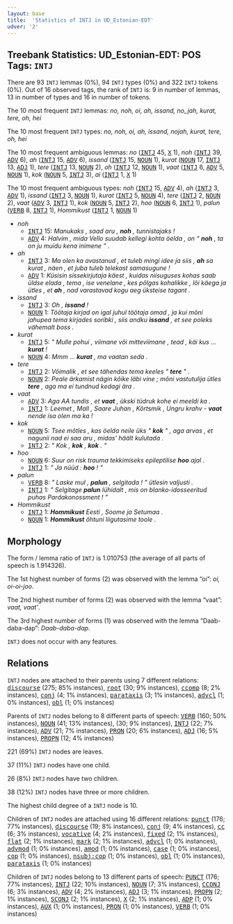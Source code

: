 ```yaml
---
layout: base
title:  'Statistics of INTJ in UD_Estonian-EDT'
udver: '2'
---
```


## Treebank Statistics: UD_Estonian-EDT: POS Tags: `INTJ`

There are 93 `INTJ` lemmas (0%), 94 `INTJ` types (0%) and 322 `INTJ` tokens (0%).
Out of 16 observed tags, the rank of `INTJ` is: 9 in number of lemmas, 13 in number of types and 16 in number of tokens.

The 10 most frequent `INTJ` lemmas: <em>no, noh, oi, ah, issand, no_jah, kurat, tere, oh, hei</em>

The 10 most frequent `INTJ` types:  <em>no, noh, oi, ah, issand, nojah, kurat, tere, oh, hei</em>

The 10 most frequent ambiguous lemmas: <em>no</em> (<tt><a href="et_edt-pos-INTJ.html">INTJ</a></tt> 45, <tt><a href="et_edt-pos-X.html">X</a></tt> 1), <em>noh</em> (<tt><a href="et_edt-pos-INTJ.html">INTJ</a></tt> 39, <tt><a href="et_edt-pos-ADV.html">ADV</a></tt> 6), <em>ah</em> (<tt><a href="et_edt-pos-INTJ.html">INTJ</a></tt> 15, <tt><a href="et_edt-pos-ADV.html">ADV</a></tt> 6), <em>issand</em> (<tt><a href="et_edt-pos-INTJ.html">INTJ</a></tt> 15, <tt><a href="et_edt-pos-NOUN.html">NOUN</a></tt> 1), <em>kurat</em> (<tt><a href="et_edt-pos-NOUN.html">NOUN</a></tt> 17, <tt><a href="et_edt-pos-INTJ.html">INTJ</a></tt> 13, <tt><a href="et_edt-pos-ADJ.html">ADJ</a></tt> 1), <em>tere</em> (<tt><a href="et_edt-pos-INTJ.html">INTJ</a></tt> 13, <tt><a href="et_edt-pos-NOUN.html">NOUN</a></tt> 2), <em>oh</em> (<tt><a href="et_edt-pos-INTJ.html">INTJ</a></tt> 12, <tt><a href="et_edt-pos-NOUN.html">NOUN</a></tt> 1), <em>vaat</em> (<tt><a href="et_edt-pos-INTJ.html">INTJ</a></tt> 6, <tt><a href="et_edt-pos-ADV.html">ADV</a></tt> 5, <tt><a href="et_edt-pos-NOUN.html">NOUN</a></tt> 1), <em>kok</em> (<tt><a href="et_edt-pos-NOUN.html">NOUN</a></tt> 5, <tt><a href="et_edt-pos-INTJ.html">INTJ</a></tt> 3), <em>ai</em> (<tt><a href="et_edt-pos-INTJ.html">INTJ</a></tt> 1, <tt><a href="et_edt-pos-X.html">X</a></tt> 1)

The 10 most frequent ambiguous types:  <em>noh</em> (<tt><a href="et_edt-pos-INTJ.html">INTJ</a></tt> 15, <tt><a href="et_edt-pos-ADV.html">ADV</a></tt> 4), <em>ah</em> (<tt><a href="et_edt-pos-INTJ.html">INTJ</a></tt> 3, <tt><a href="et_edt-pos-ADV.html">ADV</a></tt> 1), <em>issand</em> (<tt><a href="et_edt-pos-INTJ.html">INTJ</a></tt> 3, <tt><a href="et_edt-pos-NOUN.html">NOUN</a></tt> 1), <em>kurat</em> (<tt><a href="et_edt-pos-INTJ.html">INTJ</a></tt> 5, <tt><a href="et_edt-pos-NOUN.html">NOUN</a></tt> 4), <em>tere</em> (<tt><a href="et_edt-pos-INTJ.html">INTJ</a></tt> 2, <tt><a href="et_edt-pos-NOUN.html">NOUN</a></tt> 2), <em>vaat</em> (<tt><a href="et_edt-pos-ADV.html">ADV</a></tt> 3, <tt><a href="et_edt-pos-INTJ.html">INTJ</a></tt> 1), <em>kok</em> (<tt><a href="et_edt-pos-NOUN.html">NOUN</a></tt> 5, <tt><a href="et_edt-pos-INTJ.html">INTJ</a></tt> 2), <em>hoo</em> (<tt><a href="et_edt-pos-NOUN.html">NOUN</a></tt> 6, <tt><a href="et_edt-pos-INTJ.html">INTJ</a></tt> 1), <em>palun</em> (<tt><a href="et_edt-pos-VERB.html">VERB</a></tt> 8, <tt><a href="et_edt-pos-INTJ.html">INTJ</a></tt> 1), <em>Hommikust</em> (<tt><a href="et_edt-pos-INTJ.html">INTJ</a></tt> 1, <tt><a href="et_edt-pos-NOUN.html">NOUN</a></tt> 1)


* <em>noh</em>
  * <tt><a href="et_edt-pos-INTJ.html">INTJ</a></tt> 15: <em>Manukaks , saad aru , <b>noh</b> , tunnistajaks !</em>
  * <tt><a href="et_edt-pos-ADV.html">ADV</a></tt> 4: <em>Halvim , mida Vello suudab kellegi kohta öelda , on “ <b>noh</b> , ta on ju muidu kena inimene ” .</em>
* <em>ah</em>
  * <tt><a href="et_edt-pos-INTJ.html">INTJ</a></tt> 3: <em>Ma olen ka avastanud , et tuleb mingi idee ja siis , <b>ah</b> sa kurat , näen , et juba tuleb telekast samasugune !</em>
  * <tt><a href="et_edt-pos-ADV.html">ADV</a></tt> 1: <em>Küsisin sissekirjutaja käest , kuidas niisuguses kohas saab üldse elada , tema , ise venelane , kes põlgas kohalikke , lõi käega ja ütles , et <b>ah</b> , nad varastavad kogu aeg üksteise tagant .</em>
* <em>issand</em>
  * <tt><a href="et_edt-pos-INTJ.html">INTJ</a></tt> 3: <em>Oh , <b>issand</b> !</em>
  * <tt><a href="et_edt-pos-NOUN.html">NOUN</a></tt> 1: <em>Töötaja kirjad on igal juhul töötaja omad , ja kui mõni jahupea tema kirjades soribki , siis andku <b>issand</b> , et see poleks vähemalt boss .</em>
* <em>kurat</em>
  * <tt><a href="et_edt-pos-INTJ.html">INTJ</a></tt> 5: <em>" Mulle pohui , viimane või mitteviimane , tead , käi kus ... <b>kurat</b> !</em>
  * <tt><a href="et_edt-pos-NOUN.html">NOUN</a></tt> 4: <em>Mmm ... <b>kurat</b> , ma vaatan seda .</em>
* <em>tere</em>
  * <tt><a href="et_edt-pos-INTJ.html">INTJ</a></tt> 2: <em>Võimalik , et see tähendas tema keeles " <b>tere</b> " .</em>
  * <tt><a href="et_edt-pos-NOUN.html">NOUN</a></tt> 2: <em>Peale ärkamist nägin kõike läbi vine ; mõni vastutulija ütles <b>tere</b> , aga ma ei tundnud kedagi ära .</em>
* <em>vaat</em>
  * <tt><a href="et_edt-pos-ADV.html">ADV</a></tt> 3: <em>Aga AA tundis , et <b>vaat</b> , ükski tüdruk kohe ei meeldi ka .</em>
  * <tt><a href="et_edt-pos-INTJ.html">INTJ</a></tt> 1: <em>Leemet , Mall , Saare Juhan , Kõrtsmik , Ungru krahv - <b>vaat</b> nende isa olen ma ka !</em>
* <em>kok</em>
  * <tt><a href="et_edt-pos-NOUN.html">NOUN</a></tt> 5: <em>Tsee mõtles , kas öelda neile üks " <b>kok</b> " , aga arvas , et nagunii nad ei saa aru , midas' häält kulutada .</em>
  * <tt><a href="et_edt-pos-INTJ.html">INTJ</a></tt> 2: <em>" Kok , <b>kok</b> , <b>kok</b> . "</em>
* <em>hoo</em>
  * <tt><a href="et_edt-pos-NOUN.html">NOUN</a></tt> 6: <em>Suur on risk trauma tekkimiseks epileptilise <b>hoo</b> ajal .</em>
  * <tt><a href="et_edt-pos-INTJ.html">INTJ</a></tt> 1: <em>" Ja nüüd : <b>hoo</b> ! "</em>
* <em>palun</em>
  * <tt><a href="et_edt-pos-VERB.html">VERB</a></tt> 8: <em>" Laske mul , <b>palun</b> , selgitada ! " ütlesin valjusti .</em>
  * <tt><a href="et_edt-pos-INTJ.html">INTJ</a></tt> 1: <em>" Selgitage <b>palun</b> lühidalt , mis on blanko-idosseeritud puhas Pardakonossment ! "</em>
* <em>Hommikust</em>
  * <tt><a href="et_edt-pos-INTJ.html">INTJ</a></tt> 1: <em><b>Hommikust</b> Eesti , Soome ja Setumaa .</em>
  * <tt><a href="et_edt-pos-NOUN.html">NOUN</a></tt> 1: <em><b>Hommikust</b> õhtuni liigutasime toole .</em>

## Morphology

The form / lemma ratio of `INTJ` is 1.010753 (the average of all parts of speech is 1.914326).

The 1st highest number of forms (2) was observed with the lemma “oi”: <em>oi, oi-oi-joo</em>.

The 2nd highest number of forms (2) was observed with the lemma “vaat”: <em>vaat, vaat'</em>.

The 3rd highest number of forms (1) was observed with the lemma “Daab-daba-dap”: <em>Daab-daba-dap</em>.

`INTJ` does not occur with any features.


## Relations

`INTJ` nodes are attached to their parents using 7 different relations: <tt><a href="et_edt-dep-discourse.html">discourse</a></tt> (275; 85% instances), <tt><a href="et_edt-dep-root.html">root</a></tt> (30; 9% instances), <tt><a href="et_edt-dep-ccomp.html">ccomp</a></tt> (8; 2% instances), <tt><a href="et_edt-dep-conj.html">conj</a></tt> (4; 1% instances), <tt><a href="et_edt-dep-parataxis.html">parataxis</a></tt> (3; 1% instances), <tt><a href="et_edt-dep-advcl.html">advcl</a></tt> (1; 0% instances), <tt><a href="et_edt-dep-obl.html">obl</a></tt> (1; 0% instances)

Parents of `INTJ` nodes belong to 8 different parts of speech: <tt><a href="et_edt-pos-VERB.html">VERB</a></tt> (160; 50% instances), <tt><a href="et_edt-pos-NOUN.html">NOUN</a></tt> (41; 13% instances),  (30; 9% instances), <tt><a href="et_edt-pos-INTJ.html">INTJ</a></tt> (22; 7% instances), <tt><a href="et_edt-pos-ADV.html">ADV</a></tt> (21; 7% instances), <tt><a href="et_edt-pos-PRON.html">PRON</a></tt> (20; 6% instances), <tt><a href="et_edt-pos-ADJ.html">ADJ</a></tt> (16; 5% instances), <tt><a href="et_edt-pos-PROPN.html">PROPN</a></tt> (12; 4% instances)

221 (69%) `INTJ` nodes are leaves.

37 (11%) `INTJ` nodes have one child.

26 (8%) `INTJ` nodes have two children.

38 (12%) `INTJ` nodes have three or more children.

The highest child degree of a `INTJ` node is 10.

Children of `INTJ` nodes are attached using 16 different relations: <tt><a href="et_edt-dep-punct.html">punct</a></tt> (176; 77% instances), <tt><a href="et_edt-dep-discourse.html">discourse</a></tt> (19; 8% instances), <tt><a href="et_edt-dep-conj.html">conj</a></tt> (9; 4% instances), <tt><a href="et_edt-dep-cc.html">cc</a></tt> (6; 3% instances), <tt><a href="et_edt-dep-vocative.html">vocative</a></tt> (4; 2% instances), <tt><a href="et_edt-dep-fixed.html">fixed</a></tt> (2; 1% instances), <tt><a href="et_edt-dep-flat.html">flat</a></tt> (2; 1% instances), <tt><a href="et_edt-dep-mark.html">mark</a></tt> (2; 1% instances), <tt><a href="et_edt-dep-advcl.html">advcl</a></tt> (1; 0% instances), <tt><a href="et_edt-dep-advmod.html">advmod</a></tt> (1; 0% instances), <tt><a href="et_edt-dep-amod.html">amod</a></tt> (1; 0% instances), <tt><a href="et_edt-dep-case.html">case</a></tt> (1; 0% instances), <tt><a href="et_edt-dep-cop.html">cop</a></tt> (1; 0% instances), <tt><a href="et_edt-dep-nsubj-cop.html">nsubj:cop</a></tt> (1; 0% instances), <tt><a href="et_edt-dep-obl.html">obl</a></tt> (1; 0% instances), <tt><a href="et_edt-dep-parataxis.html">parataxis</a></tt> (1; 0% instances)

Children of `INTJ` nodes belong to 13 different parts of speech: <tt><a href="et_edt-pos-PUNCT.html">PUNCT</a></tt> (176; 77% instances), <tt><a href="et_edt-pos-INTJ.html">INTJ</a></tt> (22; 10% instances), <tt><a href="et_edt-pos-NOUN.html">NOUN</a></tt> (7; 3% instances), <tt><a href="et_edt-pos-CCONJ.html">CCONJ</a></tt> (6; 3% instances), <tt><a href="et_edt-pos-ADV.html">ADV</a></tt> (4; 2% instances), <tt><a href="et_edt-pos-ADJ.html">ADJ</a></tt> (3; 1% instances), <tt><a href="et_edt-pos-PROPN.html">PROPN</a></tt> (2; 1% instances), <tt><a href="et_edt-pos-SCONJ.html">SCONJ</a></tt> (2; 1% instances), <tt><a href="et_edt-pos-X.html">X</a></tt> (2; 1% instances), <tt><a href="et_edt-pos-ADP.html">ADP</a></tt> (1; 0% instances), <tt><a href="et_edt-pos-AUX.html">AUX</a></tt> (1; 0% instances), <tt><a href="et_edt-pos-PRON.html">PRON</a></tt> (1; 0% instances), <tt><a href="et_edt-pos-VERB.html">VERB</a></tt> (1; 0% instances)

